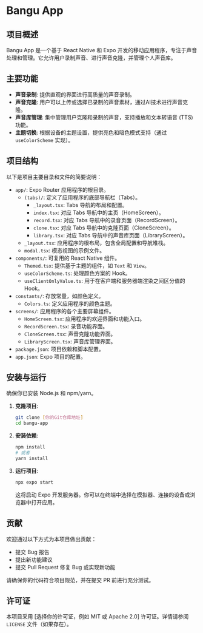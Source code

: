 # Bangu App

## 项目概述

Bangu App 是一个基于 React Native 和 Expo 开发的移动应用程序，专注于声音处理和管理。它允许用户录制声音、进行声音克隆，并管理个人声音库。

## 主要功能

-   **声音录制**: 提供直观的界面进行高质量的声音录制。
-   **声音克隆**: 用户可以上传或选择已录制的声音素材，通过AI技术进行声音克隆。
-   **声音库管理**: 集中管理用户克隆和录制的声音，支持播放和文本转语音 (TTS) 功能。
-   **主题切换**: 根据设备的主题设置，提供亮色和暗色模式支持（通过 `useColorScheme` 实现）。

## 项目结构

以下是项目主要目录和文件的简要说明：

-   `app/`: Expo Router 应用程序的根目录。
    -   `(tabs)/`: 定义了应用程序的底部导航栏（Tabs）。
        -   `_layout.tsx`: Tabs 导航的布局和配置。
        -   `index.tsx`: 对应 Tabs 导航中的主页（HomeScreen）。
        -   `record.tsx`: 对应 Tabs 导航中的录音页面（RecordScreen）。
        -   `clone.tsx`: 对应 Tabs 导航中的克隆页面（CloneScreen）。
        -   `library.tsx`: 对应 Tabs 导航中的声音库页面（LibraryScreen）。
    -   `_layout.tsx`: 应用程序的根布局，包含全局配置和导航堆栈。
    -   `modal.tsx`: 模态视图的示例文件。
-   `components/`: 可复用的 React Native 组件。
    -   `Themed.tsx`: 提供基于主题的组件，如 `Text` 和 `View`。
    -   `useColorScheme.ts`: 处理颜色方案的 Hook。
    -   `useClientOnlyValue.ts`: 用于在客户端和服务器端渲染之间区分值的 Hook。
-   `constants/`: 存放常量，如颜色定义。
    -   `Colors.ts`: 定义应用程序的颜色主题。
-   `screens/`: 应用程序的各个主要屏幕组件。
    -   `HomeScreen.tsx`: 应用程序的欢迎界面和功能入口。
    -   `RecordScreen.tsx`: 录音功能界面。
    -   `CloneScreen.tsx`: 声音克隆功能界面。
    -   `LibraryScreen.tsx`: 声音库管理界面。
-   `package.json`: 项目依赖和脚本配置。
-   `app.json`: Expo 项目的配置。

## 安装与运行

确保你已安装 Node.js 和 npm/yarn。

1.  **克隆项目**:
    ```bash
    git clone [你的Git仓库地址]
    cd bangu-app
    ```
2.  **安装依赖**:
    ```bash
    npm install
    # 或者
    yarn install
    ```
3.  **运行项目**:
    ```bash
    npx expo start
    ```
    这将启动 Expo 开发服务器。你可以在终端中选择在模拟器、连接的设备或浏览器中打开应用。

## 贡献

欢迎通过以下方式为本项目做出贡献：

-   提交 Bug 报告
-   提出新功能建议
-   提交 Pull Request 修复 Bug 或实现新功能

请确保你的代码符合项目规范，并在提交 PR 前进行充分测试。

## 许可证

本项目采用 [选择你的许可证，例如 MIT 或 Apache 2.0] 许可证。详情请参阅 `LICENSE` 文件（如果存在）。 